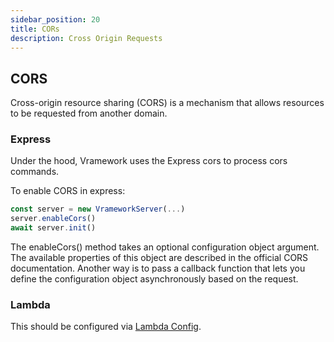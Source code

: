 ```yaml
---
sidebar_position: 20
title: CORs
description: Cross Origin Requests
---
```


## CORS

Cross-origin resource sharing (CORS) is a mechanism that allows resources to be requested from another domain. 

### Express

Under the hood, Vramework uses the Express cors to process cors commands.

To enable CORS in express:

```typescript
const server = new VrameworkServer(...)
server.enableCors()
await server.init()
```

The enableCors() method takes an optional configuration object argument. The available properties of this object are described in the official CORS documentation. Another way is to pass a callback function that lets you define the configuration object asynchronously based on the request.

### Lambda

This should be configured via [Lambda Config](https://docs.aws.amazon.com/lambda/latest/api/API_Cors.html).